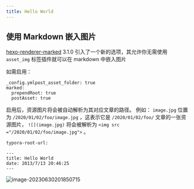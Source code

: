 ```yaml
---
title: Hello World
---
```


## 使用 Markdown 嵌入图片

[hexo-renderer-marked](https://github.com/hexojs/hexo-renderer-marked) 3.1.0 引入了一个新的选项，其允许你无需使用 `asset_img` 标签插件就可以在 markdown 中嵌入图片

如需启用：

```
_config.ymlpost_asset_folder: true
marked:
  prependRoot: true
  postAsset: true
```

启用后，资源图片将会被自动解析为其对应文章的路径。
例如： `image.jpg` 位置为 `/2020/01/02/foo/image.jpg` ，这表示它是 `/2020/01/02/foo/` 文章的一张资源图片， `![](image.jpg)` 将会被解析为 `<img src ="/2020/01/02/foo/image.jpg">` 。

```text
typora-root-url:
```

```
---
title: Hello World
date: 2013/7/13 20:46:25
---
```

![image-20230630201850715](/image-20230630201850715.png)

